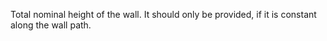 Total nominal height of the wall. It should only be provided, if it is constant along the wall path.